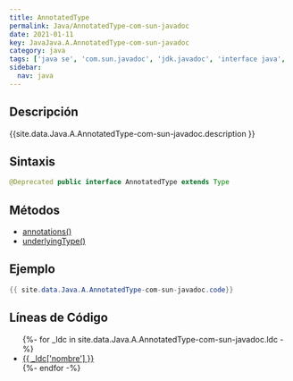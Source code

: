 ```yaml
---
title: AnnotatedType
permalink: Java/AnnotatedType-com-sun-javadoc
date: 2021-01-11
key: JavaJava.A.AnnotatedType-com-sun-javadoc
category: java
tags: ['java se', 'com.sun.javadoc', 'jdk.javadoc', 'interface java', 'Java 1.8']
sidebar: 
  nav: java
---
```


## Descripción
{{site.data.Java.A.AnnotatedType-com-sun-javadoc.description }}

## Sintaxis
~~~java
@Deprecated public interface AnnotatedType extends Type
~~~

## Métodos
* [annotations()](/Java/AnnotatedType-com-sun-javadoc/annotations)
* [underlyingType()](/Java/AnnotatedType-com-sun-javadoc/underlyingType)

## Ejemplo
~~~java
{{ site.data.Java.A.AnnotatedType-com-sun-javadoc.code}}
~~~

## Líneas de Código
<ul>
{%- for _ldc in site.data.Java.A.AnnotatedType-com-sun-javadoc.ldc -%}
   <li>
       <a href="{{_ldc['url'] }}">{{ _ldc['nombre'] }}</a>
   </li>
{%- endfor -%}
</ul>
